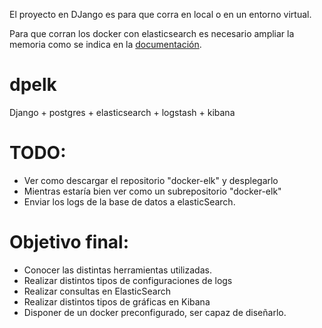 El proyecto en DJango es para que corra en local o
en un entorno virtual.

Para que corran los docker con elasticsearch es necesario
ampliar la memoria como se indica en la [documentación](https://www.elastic.co/guide/en/elasticsearch/reference/current/docker.html#docker-cli-run-prod-mode).



# dpelk
Django + postgres + elasticsearch + logstash + kibana

# TODO:

- Ver como descargar el repositorio "docker-elk" y desplegarlo
- Mientras estaría bien ver como un subrepositorio "docker-elk"
- Enviar los logs de la base de datos a elasticSearch.


# Objetivo final:

- Conocer las distintas herramientas utilizadas.
- Realizar distintos tipos de configuraciones de logs
- Realizar consultas en ElasticSearch 
- Realizar distintos tipos de gráficas en Kibana
- Disponer de un docker preconfigurado, ser capaz de diseñarlo. 